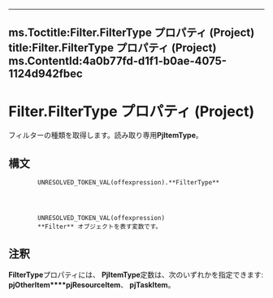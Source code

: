 

---
ms.Toctitle:Filter.FilterType プロパティ (Project)
title:Filter.FilterType プロパティ (Project)
ms.ContentId:4a0b77fd-d1f1-b0ae-4075-1124d942fbec
---
# Filter.FilterType プロパティ (Project)




フィルターの種類を取得します。読み取り専用**PjItemType**。

## 構文

            UNRESOLVED_TOKEN_VAL(offexpression).**FilterType**




            UNRESOLVED_TOKEN_VAL(offexpression)
            **Filter** オブジェクトを表す変数です。



## 注釈
**FilterType**プロパティには、 **PjItemType**定数は、次のいずれかを指定できます: **pjOtherItem****pjResourceItem**、 **pjTaskItem**。




